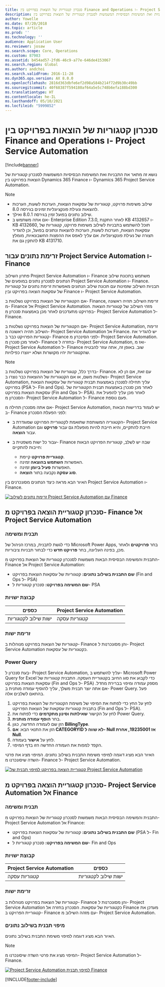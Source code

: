 ```yaml
---
title: סנכרון קטגוריות של הוצאות בפרויקט בין Finance and Operations ו- Project Service Automation
description: נושא זה מתאר את התבניות ואת המשימות הבסיסיות המשמשות לסנכרון קטגוריות של הוצאות בפרויקט בין Microsoft Dynamics 365 Finance ו- Dynamics 365 Project Service Automation.
author: Yowelle
ms.date: 07/20/2018
ms.topic: article
ms.prod: ''
ms.technology: ''
audience: Application User
ms.reviewer: josaw
ms.search.scope: Core, Operations
ms.custom: 87983
ms.assetid: b454ad57-2fd6-46c9-a77e-646de4153067
ms.search.region: Global
ms.author: andchoi
ms.search.validFrom: 2016-11-28
ms.dyn365.ops.version: AX 8.0.0
ms.openlocfilehash: 2816d363dbfe6ef2d98a584b214f72d9b30c49bb
ms.sourcegitcommit: 40f68387f594180af64a5e5c748b6efa188bd300
ms.translationtype: HT
ms.contentlocale: he-IL
ms.lasthandoff: 05/10/2021
ms.locfileid: "5999852"
---
```

# <a name="synchronize-project-expense-categories-between-finance-and-operations-and-project-service-automation"></a>סנכרון קטגוריות של הוצאות בפרויקט בין Finance and Operations ו- Project Service Automation

[!include[banner](../includes/banner.md)]

נושא זה מתאר את התבניות ואת המשימות הבסיסיות המשמשות לסנכרון קטגוריות של הוצאות בפרויקט בין Dynamics 365 Finance ו- Dynamics 365 Project Service Automation.

> [!NOTE]
> - שילוב משימות פרויקט, קטגוריות של עסקאות הוצאות, הערכות לשעות, הערכות להוצאות ונעילת פונקציונליות זמינים בגירסה 8.0.
> - שילוב נתונים בפועל זמין בגירסה 8.0.1 ואילך.
> - אם אתה משתמש ב- Enterprise Edition 7.3.0, לאחר התקנת KB 4132657 ו- KB 4132660, תוכל להשתמש בתבניות לשילוב משימות פרויקט, קטגוריות של עסקאות הוצאות, הערכות לשעות, הערכות להוצאות ונתונים בפועל, וכן להגדיר תצורה של נעילת פונקציונליות. אם עליך לאפס את ההפצות החשבונאיות, מומלץ להתקין גם את KB 4131710.

## <a name="data-flow-for-project-service-automation-and-finance"></a>זרימת נתונים עבור Project Service Automation ו- Finance

פתרון השילוב Project Service Automation ו- Finance משתמש בתכונת שילוב הנתונים לסנכרון נתונים במופעים של Project Service Automation ו- Finance. תבניות השילוב שזמינות עם תכונת שילוב הנתונים מאפשרות זרימת נתונים על קטגוריות של עסקאות הוצאה בפרויקט ובין Finance ו- Project Service Automation.

אם הקטגוריות של הוצאות בפרויקט נשלטות ב- Finance, זרימת השילוב תהיה ראשונה מ- Finance אל Project Service Automation. מזהי השילוב של קטגוריות הוצאות בפרויקט מתעדכנים לאחר מכן באמצעות סנכרון מ- Project Service Automation ל- Finance.

אם הקטגוריות של הוצאות בפרויקט נשלטות ב- Project Service Automation, זרימת השילוב תהיה ראשונה מ- Project Service Automation אל Finance. יש להגדיר את קטגוריות הפרויקט כבר ב- Finance לפני הסינכרון מ- Project Service Automation. לאחר מכן סנכרן מ- Finance בחזרה ל- Project Service Automation, ואז מ- Project Service Automation ל- Finance שוב. באופן זה, אתה עוזר להבטיח שהקטגוריות יהיו מקושרות ושלא ייווצרו כפילויות.

> [!NOTE]
> בדרך כלל, קטגוריות של הוצאות בפרויקט נשלטות ב- Finance. עם זאת, אם הן לא נשלטות משם, או אם הקטגוריות של ההוצאות כבר נוצרו ב- Project Service Automation, עליך תחילה לסנכרן באמצעות תבנית קטגוריות של עסקאות הוצאות בפרויקט (PSA ל- Fin and Ops). לאחר מכן סנכרן באמצעות תבנית הקטגוריות של עסקאות הוצאות בפרויקט (Fin and Ops ל- PSA). לאחר מכן עליך להפעיל את הסנכרון מ- Project Service Automation ל- Finance פעם נוספת.
>
> אם אתה מסנכרן תחילה מ- Project Service Automation, יש לעמוד בדרישות הבאות ב- Finance לפני הפעלת הסנכרון:
>
> - הקטגוריה המשותפת שתואמת לקטגוריית הפרויקט שמוגדרת ב- Project Service Automation חייבת להתקיים, והיא חייבת להיות מופעלת גם עבור **פרויקט** וגם עבור **הוצאה**.
> - עבור כל ישות משפטית ב- Finance שבה יש לשלב, קטגוריות הפרויקט הבאות חייבות להתקיים:
>
>     - **קטגוריית פרויקט** קיימת. 
>     - האפשרות **השתמש בהוצאה** זמינה.
>     - האפשרות **פעיל ביומן** זמינה.
>     - **סוג עסקה** נקבעה בתור **הוצאה**.

האיור הבא מראה כיצד הנתונים מסונכרנים בין Project Service Automation ו- Finance.

[![זרימת נתונים לשילוב Project Service Automation עם Finance](./media/ProjectExpenseCategoriesFlow.png)](./media/ProjectExpenseCategoriesFlow.png)

## <a name="project-expense-category-synchronization-from-finance-to-project-service-automation"></a>סנכרון קטגוריית הוצאה בפרויקט מ- Finance אל Project Service Automation

### <a name="template-and-task"></a>תבנית ומשימה

כדי לגשת לתבנית, במרכז הניהול של Microsoft Power Apps, בחר **פרויקטים** ולאחר מכן, בפינה העליונה, בחר **פרויקט חדש** כדי לבחור תבניות ציבוריות.

התבנית והמשימה הבסיסית הבאות משמשות לסנכרון קטגוריות של הוצאות בפרויקט מ- Finance אל Project Service Automation:

- **שם התבנית בשילוב נתונים:** קטגוריות של עסקאות הוצאות בפרויקט (Fin and Ops ל- PSA)
- **שם המשימה בפרויקט:** סנכרון קטגוריות ל- PSA

### <a name="entity-set"></a>קבוצת ישויות

| כספים                           | Project Service Automation |
|-----------------------------------|----------------------------|
| ישות שילוב לקטגוריות | קטגוריות עסקה     |

### <a name="entity-flow"></a>זרימת ישות

קטגוריות של הוצאות בפרויקט מנוהלות ב- Finance והן מסונכרנות ל- Project Service Automation כקטגוריות של עסקאות.

### <a name="power-query"></a>Power Query

בעת סנכרון ל- Project Service Automation, עליך להשתמש ב- Microsoft Power Query for Excel כדי לקבוע את סוג החיוב בקטגוריית העסקה. התבנית קטגוריות של עסקאות הוצאות בפרויקט (Fin and Ops ל- PSA) מספק עמודה ומיפוי בברירת מחדל. אם אתה יוצר תבנית משלך, עליך להוסיף עמודה מותנית ב- Power Query. פעל בהתאם לשלבים אלה.

1. לחץ על החץ כדי לפתוח את המיפוי של משימת הקטגוריות של הוצאות בפרויקט בתבנית קטגוריות עסקאות של הוצאות הפרויקט (Fin and Ops ל- PSA).
2. לחץ על הקישור **שאילתות וסינון מתקדמים** כדי לפתוח את Power Query.
2. בחר **הוסף עמודה מותנית**.
3. הזן שם לעמודה החדשה, כגון **BillingType**.
4. הזן את התנאי הבא: **אם CATEGORYID לא שווה ל- Null אז 19235001, אחרת Null**.
5. לחץ על **אישור** בעמודה.
6. הקפד למפות את העמודה החדשה הזו בדף המיפוי.

האיור הבא מציג דוגמה למיפוי משימת התבנית בשילוב נתונים. המיפוי מציג את פרטי השדה שיסונכרנו מ- Finance ל- Project Service Automation.

[![קטגוריית הוצאה בפרויקט למיפוי תבנית של Project Service Automation](./media/ProjectExpenseCategoriesToPSAMapping.jpg)](./media/ProjectExpenseCategoriesToPSAMapping.jpg)

## <a name="project-expense-category-synchronization-from-project-service-automation-to-finance"></a>סנכרון קטגוריית הוצאה בפרויקט מ- Project Service Automation אל Finance

### <a name="template-and-task"></a>תבנית ומשימה

התבנית והמשימה הבסיסית הבאות משמשות לסנכרון קטגוריות של הוצאות בפרויקט מ- Project Service Automation אל Finance:

- **שם התבנית בשילוב נתונים:** קטגוריות של עסקאות הוצאות בפרויקט (PSA ל- Fin and Ops)
- **שם המשימה בפרויקט:** סנכרון קטגוריות ל- Fin and Ops

### <a name="entity-set"></a>קבוצת ישויות

| Project Service Automation | כספים                           |
|----------------------------|-----------------------------------|
| קטגוריות עסקה     | ישות שילוב לקטגוריות |

### <a name="entity-flow"></a>זרימת ישות

קטגוריות של הוצאות בפרויקט מנוהלות ב- Finance והן מסונכרנות ל- Project Service Automation כקטגוריות של עסקאות. הסנכרון בחזרה אל Finance מעדכן את קטגוריית הפרויקט ב- Finance עם מזהה השילוב מ- Project Service Automation.

### <a name="template-mapping-in-data-integration"></a>מיפוי תבנית בשילוב נתונים

האיור הבא מציג דוגמה למיפוי משימת התבנית בשילוב נתונים.

> [!NOTE]
> המיפוי מציג את פרטי השדה שיסונכרנו מ- Project Service Automation ל- Finance.

[![Project Service Automation למיפוי תבנית Finance](./media/ProjectExpenseCategoriesToFinOpsMapping.jpg)](./media/ProjectExpenseCategoriesToFinOpsMapping.jpg)


[!INCLUDE[footer-include](../includes/footer-banner.md)]